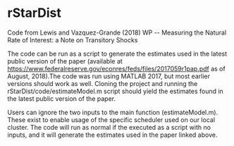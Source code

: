 # rStarDist
Code from Lewis and Vazquez-Grande (2018) WP -- Measuring the Natural Rate of Interest: a Note on Transitory Shocks

The code can be run as a script to generate the estimates used in the latest public version of the paper (available at https://www.federalreserve.gov/econres/feds/files/2017059r1pap.pdf as of August, 2018).The code was run using MATLAB 2017, but most earlier versions should work as well.  Cloning the project and running the rStarDist/code/estimateModel.m script should yield the estimates found in the latest public version of the paper. 

Users can ignore the two inputs to the main function (estimateModel.m).  These exist to enable usage of the specific scheduler used on our local cluster.  The code will run as normal if the executed as a script with no inputs, and it will generate the estimates used in the paper linked above.
